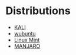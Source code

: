 # Distributions

- [KALI](https://www.kali.org/)
- [wubuntu](https://www.wubuntu.org/)
- [Linux Mint](https://linuxmint.com/)
- [MANJARO](https://manjaro.org/)